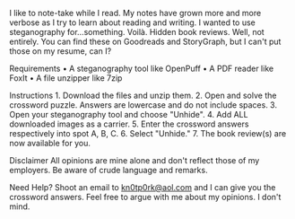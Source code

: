 I like to note-take while I read. My notes have grown more and more verbose as I try to learn about reading and writing. I wanted to use steganography for…something. Voilà. Hidden book reviews. Well, not entirely. You can find these on Goodreads and StoryGraph, but I can't put those on my resume, can I?

Requirements
	• A steganography tool like OpenPuff
	• A PDF reader like FoxIt
	• A file unzipper like 7zip

Instructions
	1. Download the files and unzip them.
	2. Open and solve the crossword puzzle. Answers are lowercase and do not include spaces.
	3. Open your steganography tool and choose "Unhide".
	4. Add ALL downloaded images as a carrier.
	5. Enter the crossword answers respectively into spot A, B, C.
	6. Select "Unhide."
	7. The book review(s) are now available for you.

Disclaimer
	All opinions are mine alone and don't reflect those of my employers. Be aware of crude language and remarks.
	
Need Help?
Shoot an email to kn0tp0rk@aol.com and I can give you the crossword answers. Feel free to argue with me about my opinions. I don't mind.